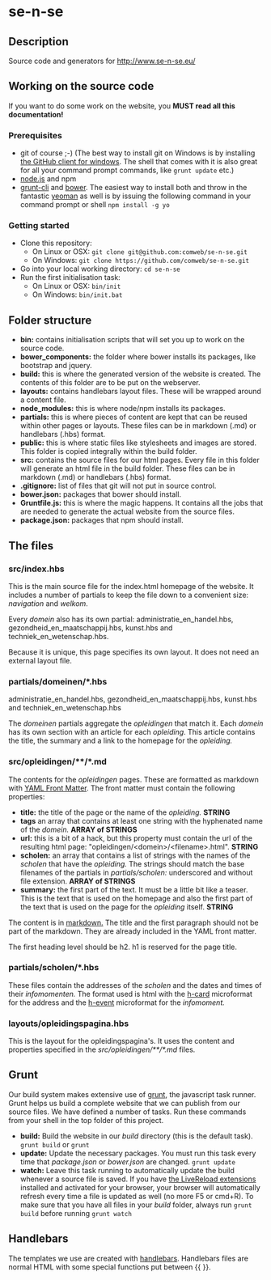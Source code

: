 # se-n-se #

## Description ##

Source code and generators for http://www.se-n-se.eu/

## Working on the source code ##

If you want to do some work on the website, you **MUST read all this documentation!**

### Prerequisites ###

* git of course ;-) (The best way to install git on Windows is by installing [the GitHub client for windows](http://windows.github.com/). The shell that comes with it is also great for all your command prompt commands, like `grunt update` etc.)
* [node.js](http://nodejs.org/) and npm
* [grunt-cli](http://gruntjs.com/) and [bower](http://bower.io/). The easiest way to install both and throw in the fantastic [yeoman](http://yeoman.io/) as well is by issuing the following command in your command prompt or shell `npm install -g yo`

### Getting started ###

* Clone this repository:
	* On Linux or OSX: `git clone git@github.com:comweb/se-n-se.git`
	* On Windows: `git clone https://github.com/comweb/se-n-se.git`
* Go into your local working directory: `cd se-n-se`
* Run the first initialisation task:
	* On Linux or OSX: `bin/init`
	* On Windows: `bin/init.bat`

## Folder structure ##

* **bin:** contains initialisation scripts that will set you up to work on the source code.
* **bower_components:** the folder where bower installs its packages, like bootstrap and jquery.
* **build:** this is where the generated version of the website is created. The contents of this folder are to be put on the webserver.
* **layouts:** contains handlebars layout files. These will be wrapped around a content file.
* **node_modules:** this is where node/npm installs its packages.
* **partials:** this is where pieces of content are kept that can be reused within other pages or layouts. These files can be in markdown (.md) or handlebars (.hbs) format.
* **public:** this is where static files like stylesheets and images are stored. This folder is copied integrally within the build folder.
* **src:** contains the source files for our html pages. Every file in this folder will generate an html file in the build folder. These files can be in markdown (.md) or handlebars (.hbs) format.
* **.gitignore:** list of files that git will not put in source control.
* **bower.json:** packages that bower should install.
* **Gruntfile.js:** this is where the magic happens. It contains all the jobs that are needed to generate the actual website from the source files.
* **package.json:** packages that npm should install.

## The files ##

### src/index.hbs ###

This is the main source file for the index.html homepage of the website. It includes a number of partials to keep the file down to a convenient size: _navigation_ and _welkom_.

Every _domein_ also has its own partial: administratie_en_handel.hbs, gezondheid_en_maatschappij.hbs, kunst.hbs and techniek_en_wetenschap.hbs.

Because it is unique, this page specifies its own layout. It does not need an external layout file.

### partials/domeinen/*.hbs ###

administratie_en_handel.hbs, gezondheid_en_maatschappij.hbs, kunst.hbs and techniek_en_wetenschap.hbs

The _domeinen_ partials aggregate the _opleidingen_ that match it. Each _domein_ has its own section with an article for each _opleiding_. This article contains the title, the summary and a link to the homepage for the _opleiding._

### src/opleidingen/**/*.md ###

The contents for the _opleidingen_ pages. These are formatted as markdown with [YAML Front Matter](http://assemble.io/docs/YAML-front-matter.html). The front matter must contain the following properties:

* **title:** the title of the page or the name of the _opleiding._ **STRING**
* **tags** an array that contains at least one string with the hyphenated name of the _domein._ **ARRAY of STRINGS**
* **url:** this is a bit of a hack, but this property must contain the url of the resulting html page: "opleidingen/\<domein>/\<filename>.html". **STRING**
* **scholen:** an array that contains a list of strings with the names of the _scholen_ that have the _opleiding._ The strings should match the base filenames of the partials in _partials/scholen:_ underscored and without file extension. **ARRAY of STRINGS**
* **summary:** the first part of the text. It must be a little bit like a teaser. This is the text that is used on the homepage and also the first part of the text that is used on the page for the _opleiding_ itself. **STRING**

The content is in [markdown.](https://github.com/adam-p/markdown-here/wiki/Markdown-Cheatsheet) The title and the first paragraph should not be part of the markdown. They are already included in the YAML front matter.

The first heading level should be h2. h1 is reserved for the page title.

### partials/scholen/*.hbs ###

These files contain the addresses of the _scholen_ and the dates and times of their _infomomenten._ The format used is html with the [h-card](http://microformats.org/wiki/h-card) microformat for the address and the [h-event](http://microformats.org/wiki/h-event) microformat for the _infomoment._

### layouts/opleidingspagina.hbs ###

This is the layout for the opleidingspagina's. It uses the content and properties specified in the _src/opleidingen/\**/\*.md_ files.

## Grunt ##

Our build system makes extensive use of [grunt](http://gruntjs.com/), the javascript task runner. Grunt helps us build a complete website that we can publish from our source files. We have defined a number of tasks. Run these commands from your shell in the top folder of this project.

* **build:** Build the website in our _build_ directory (this is the default task). `grunt build` or `grunt`
* **update:** Update the necessary packages. You must run this task every time that _package.json_ or _bower.json_ are changed. `grunt update`
* **watch:** Leave this task running to automatically update the build whenever a source file is saved. If you have [the LiveReload extensions](http://feedback.livereload.com/knowledgebase/articles/86242-how-do-i-install-and-use-the-browser-extensions-) installed and activated for your browser, your browser will automatically refresh every time a file is updated as well (no more F5 or cmd+R). To make sure that you have all files in your _build_ folder, always run `grunt build` before running `grunt watch`

## Handlebars ##

The templates we use are created with [handlebars](http://handlebarsjs.com/). Handlebars files are normal HTML with some special functions put between {{ }}.
